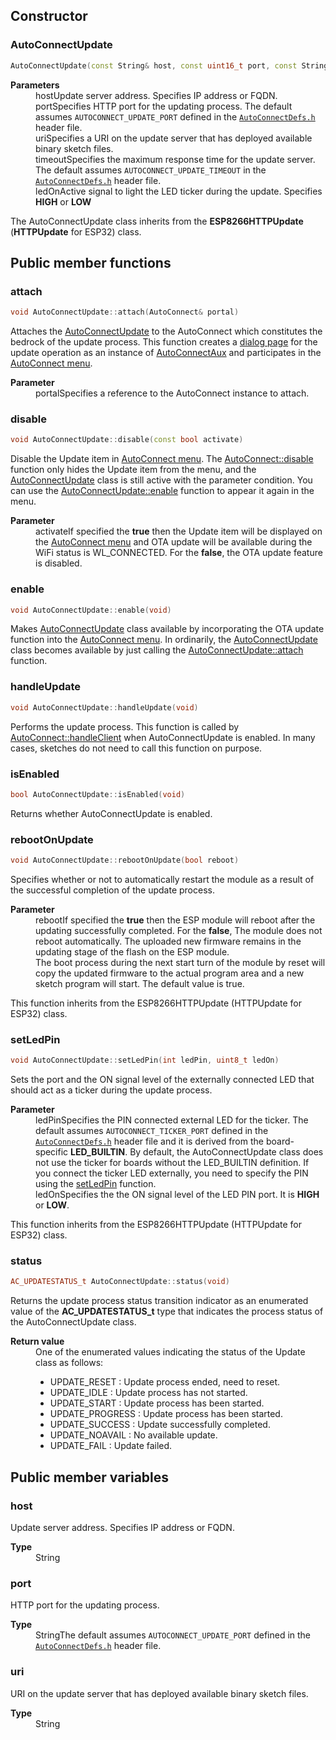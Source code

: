 ## <i class="fa fa-code"></i> Constructor

### AutoConnectUpdate

```cpp
AutoConnectUpdate(const String& host, const uint16_t port, const String& uri, const int timeout, const uint8_t ledOn)
```

<dl class="apidl">
    <dt><strong>Parameters</strong></dt>
    <dd><span class="apidef">host</span><span class="apidesc">Update server address. Specifies IP address or FQDN.</span></dd>
    <dd><span class="apidef">port</span><span class="apidesc">Specifies HTTP port for the updating process. The default assumes <code>AUTOCONNECT_UPDATE_PORT</code> defined in the <a href="api.html#defined-macros"><code>AutoConnectDefs.h</code></a> header file.</span></dd>
    <dd><span class="apidef">uri</span><span class="apidesc">Specifies a URI on the update server that has deployed available binary sketch files.</span></dd>
    <dd><span class="apidef">timeout</span><span class="apidesc">Specifies the maximum response time for the update server. The default assumes <code>AUTOCONNECT_UPDATE_TIMEOUT</code> in the <a href="api.html#defined-macros"><code>AutoConnectDefs.h</code></a> header file.</span></dt>
    <dd><span class="apidef">ledOn</span><span class="apidesc">Active signal to light the LED ticker during the update. Specifies <strong>HIGH</strong> or <strong>LOW</strong></span></dt>
</dl>

The AutoConnectUpdate class inherits from the **ESP8266HTTPUpdate** (**HTTPUpdate** for ESP32) class.

## <i class="fa fa-code"></i> Public member functions

### <i class="fa fa-caret-right"></i> attach

```cpp
void AutoConnectUpdate::attach(AutoConnect& portal)
```

Attaches the [AutoConnectUpdate](apiupdate.md) to the AutoConnect which constitutes the bedrock of the update process. This function creates a [dialog page](otaserver.md#behavior-of-the-autoconnectupdate-class) for the update operation as an instance of [AutoConnectAux](apiaux.md) and participates in the [AutoConnect menu](menu.md).<dl class="apidl">
    <dt>**Parameter**</dt>
    <dd><span class="apidef">portal</span><span class="apidesc">Specifies a reference to the AutoConnect instance to attach.</span></dd>
</dl>

### <i class="fa fa-caret-right"></i> disable

```cpp
void AutoConnectUpdate::disable(const bool activate)
```

Disable the Update item in [AutoConnect menu](menu.md). The [AutoConnect::disable](#disable) function only hides the Update item from the menu, and the [AutoConnectUpdate](apiupdate.md) class is still active with the parameter condition. You can use the [AutoConnectUpdate::enable](#enable) function to appear it again in the menu.<dl class="apidl">
    <dt>**Parameter**</dt>
    <dd><span class="apidef">activate</span><span class="apidesc">If specified the **true** then the Update item will be displayed on the [AutoConnect menu](menu.md) and OTA update will be available during the WiFi status is WL_CONNECTED. For the **false**, the OTA update feature is disabled.</span></dd>
</dl>

### <i class="fa fa-caret-right"></i> enable

```cpp
void AutoConnectUpdate::enable(void)
```

Makes [AutoConnectUpdate](apiupdate.md) class available by incorporating the OTA update function into the [AutoConnect menu](menu.md). In ordinarily, the [AutoConnectUpdate](apiupdate.md) class becomes available by just calling the [AutoConnectUpdate::attach](#attach) function.

### <i class="fa fa-caret-right"></i> handleUpdate

```cpp
void AutoConnectUpdate::handleUpdate(void)
```

Performs the update process. This function is called by [AutoConnect::handleClient](api.md#handleClient) when AutoConnectUpdate is enabled. In many cases, sketches do not need to call this function on purpose.

### <i class="fa fa-caret-right"></i> isEnabled

```cpp
bool AutoConnectUpdate::isEnabled(void)
```

Returns whether AutoConnectUpdate is enabled.

### <i class="fa fa-caret-right"></i> rebootOnUpdate

```cpp
void AutoConnectUpdate::rebootOnUpdate(bool reboot)
```

Specifies whether or not to automatically restart the module as a result of the successful completion of the update process.<dl class="apidl">
    <dt>**Parameter**</dt>
    <dd><span class="apidef">reboot</span><span class="apidesc">If specified the **true** then the ESP module will reboot after the updating successfully completed. For the **false**, The module does not reboot automatically. The uploaded new firmware remains in the updating stage of the flash on the ESP module.  
    The boot process during the next start turn of the module by reset will copy the updated firmware to the actual program area and a new sketch program will start. The default value is true.</span></dd>
</dl>

This function inherits from the ESP8266HTTPUpdate (HTTPUpdate for ESP32) class.

### <i class="fa fa-caret-right"></i> setLedPin

```cpp
void AutoConnectUpdate::setLedPin(int ledPin, uint8_t ledOn)
```

Sets the port and the ON signal level of the externally connected LED that should act as a ticker during the update process.<dl class="apidl">
    <dt>**Parameter**</dt>
    <dd><span class="apidef">ledPin</span><span class="apidesc">Specifies the PIN connected external LED for the ticker. The default assumes `AUTOCONNECT_TICKER_PORT` defined in the [`AutoConnectDefs.h`](api.md#defined-macros) header file and it is derived from the board-specific **LED_BUILTIN**. By default, the AutoConnectUpdate class does not use the ticker for boards without the LED_BUILTIN definition. If you connect the ticker LED externally, you need to specify the PIN using the [setLedPin](#setledpin) function.</span></dd>
    <dd><span class="apidef">ledOn</span><span class="apidesc">Specifies the the ON signal level of the LED PIN port. It is **HIGH** or **LOW**.</span></dd>
</dl>

This function inherits from the ESP8266HTTPUpdate (HTTPUpdate for ESP32) class.

### <i class="fa fa-caret-right"></i> status

```cpp
AC_UPDATESTATUS_t AutoConnectUpdate::status(void)
```

Returns the update process status transition indicator as an enumerated value of the **AC_UPDATESTATUS_t** type that indicates the process status of the AutoConnectUpdate class.<dl class="apidl">
    <dt>**Return value**</dt>
    <dd>One of the enumerated values ​​indicating the status of the Update class as follows:</dd>
    <dd><span class="apidef"></span><span class="apidesc">

- UPDATE_RESET : Update process ended, need to reset.
- UPDATE_IDLE : Update process has not started.
- UPDATE_START : Update process has been started.
- UPDATE_PROGRESS : Update process has been started.
- UPDATE_SUCCESS : Update successfully completed.
- UPDATE_NOAVAIL : No available update.
- UPDATE_FAIL : Update failed.</span></dd>
</dl>

## <i class="fa fa-code"></i> Public member variables

### <i class="fa fa-caret-right"></i> host

Update server address. Specifies IP address or FQDN.<dl class="apidl">
    <dt>**Type**</dt>
    <dd><span class="apidef">String</span></dd><dd><span class="apidesc"></span></dd>
</dl>

### <i class="fa fa-caret-right"></i> port

HTTP port for the updating process.<dl class="apidl">
    <dt>**Type**</dt>
    <dd><span class="apidef">String</span><span class="apidesc">The default assumes `AUTOCONNECT_UPDATE_PORT` defined in the [`AutoConnectDefs.h`](api.md#defined-macros) header file.</span></dd>
</dl>

### <i class="fa fa-caret-right"></i> uri

URI on the update server that has deployed available binary sketch files.<dl class="apidl">
    <dt>**Type**</dt>
    <dd><span class="apidef">String</span></dd><dd><span class="apidesc"></span></dd>
</dl>
